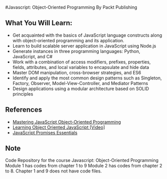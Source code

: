 #Javascript: Object-Oriented Programming By Packt Publishing
## What You Will Learn:
* Get acquainted with the basics of JavaScript language constructs along with object-oriented programming and its application.
* Learn to build scalable server application in JavaScript using Node.js
* Generate instances in three programming languages: Python, JavaScript, and C#
* Work with a combination of access modifiers, prefixes, properties, fields, attributes, and local variables to encapsulate and hide data
* Master DOM manipulation, cross-browser strategies, and ES6
* Identify and apply the most common design patterns such as Singleton, Factory, Observer, Model-View-Controller, and Mediator Patterns
* Design applications using a modular architecture based on SOLID principles


## References
* [Mastering JavaScript Object-Oriented Programming](https://www.packtpub.com/web-development/mastering-javascript-object-oriented-programming?utm_source=github&utm_medium=repository&utm_campaign=9781785889103)
* [Learning Object Oriented JavaScript [Video]](https://www.packtpub.com/web-development/learning-object-oriented-javascript-video?utm_source=github&utm_medium=repository&utm_campaign=9781783554331...(video))
* [JavaScript Promises Essentials](https://www.packtpub.com/application-development/javascript-promises-essentials?utm_source=github&utm_medium=repository&utm_campaign=9781783985647)
## Note
Code Repository for the course Javascript: Object-Oriented Programming
Module 1 has codes from chapter 1 to 9
Module 2 has codes from chapter 2 to 8. Chapter 1 and 9 does not have code files.

